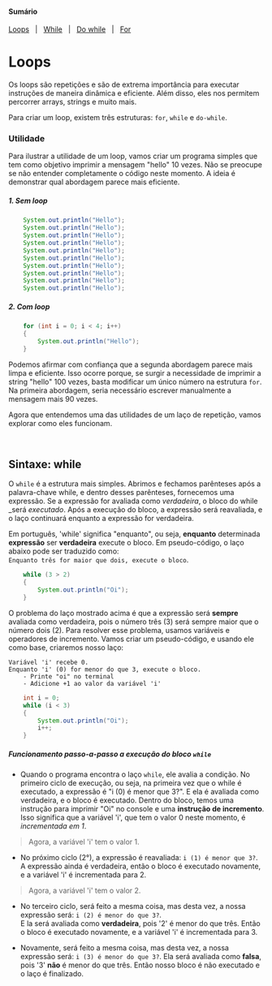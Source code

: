 #### Sumário
[Loops](https://github.com/FireguiQueen/Java/blob/main/!Explica%C3%A7%C3%B5es-java/arrays.md#criando-um-array") &nbsp; | &nbsp;
[While](https://github.com/FireguiQueen/Java/blob/main/!Explica%C3%A7%C3%B5es-java/arrays.md#arrays-multidimensionais) &nbsp; | &nbsp;
[Do while](https://github.com/FireguiQueen/Java/blob/main/!Explica%C3%A7%C3%B5es-java/arrays.md#iterando-um-array) &nbsp; | &nbsp;
[For](https://github.com/FireguiQueen/Java/blob/main/!Explica%C3%A7%C3%B5es-java/arrays.md#iterando-um-array) 

# Loops
Os loops são repetições e são de extrema importância para executar instruções de maneira dinâmica e eficiente. Além disso, eles nos permitem percorrer arrays, strings e muito mais.

Para criar um loop, existem três estruturas: `for`, `while` e `do-while`.

### Utilidade
Para ilustrar a utilidade de um loop, vamos criar um programa simples que tem como objetivo imprimir a mensagem "hello" 10 vezes. Não se preocupe se não entender completamente o código neste momento. A ideia é demonstrar qual abordagem parece mais eficiente.

##### 1. Sem loop
```java
    System.out.println("Hello");
    System.out.println("Hello");
    System.out.println("Hello");
    System.out.println("Hello");
    System.out.println("Hello");
    System.out.println("Hello");
    System.out.println("Hello");
    System.out.println("Hello");
    System.out.println("Hello");
    System.out.println("Hello");
```

##### 2. Com loop
```java
    for (int i = 0; i < 4; i++)
    {
        System.out.println("Hello");
    }
```

Podemos afirmar com confiança que a segunda abordagem parece mais limpa e eficiente. Isso ocorre porque, se surgir a necessidade de imprimir a string "hello" 100 vezes, basta modificar um único número na estrutura `for`. Na primeira abordagem, seria necessário escrever manualmente a mensagem mais 90 vezes.

Agora que entendemos uma das utilidades de um laço de repetição, vamos explorar como eles funcionam.

</br>

## Sintaxe: while
O `while` é a estrutura mais simples. Abrimos e fechamos parênteses após a palavra-chave while, e dentro desses parênteses, fornecemos uma expressão. Se a expressão for avaliada como _verdadeira_, o bloco do while _será _executado_. Após a execução do bloco, a expressão será reavaliada, e o laço continuará enquanto a expressão for verdadeira.

Em português, 'while' significa "enquanto", ou seja, __enquanto__ determinada __expressão__ ser __verdadeira__ execute o bloco. Em pseudo-código, o laço abaixo pode ser traduzido como: </br> 
`Enquanto três for maior que dois, execute o bloco`.
```java
    while (3 > 2)
    {
        System.out.println("Oi");
    }
```

O problema do laço mostrado acima é que a expressão será __sempre__ avaliada como verdadeira, pois o número três (3) será sempre maior que o número dois (2). Para resolver esse problema, usamos variáveis e operadores de incremento. Vamos criar um pseudo-código, e usando ele como base, criaremos nosso laço:

```
Variável 'i' recebe 0. 
Enquanto 'i' (0) for menor do que 3, execute o bloco. 
    - Printe "oi" no terminal
    - Adicione +1 ao valor da variável 'i'
```
```java
    int i = 0;
    while (i < 3)
    {
        System.out.println("Oi");
        i++;
    }
```

##### Funcionamento passo-a-passo a execução do bloco `while`

- Quando o programa encontra o laço `while`, ele avalia a condição. No primeiro ciclo de execução, ou seja, na primeira vez que o while é executado, a expressão é "i (0) é menor que 3?". E ela é avaliada como verdadeira, e o bloco é executado. Dentro do bloco, temos uma instrução para imprimir "Oi" no console e uma __instrução de incremento__. Isso significa que a variável 'i', que tem o valor 0 neste momento, é _incrementada em 1_. 
> Agora, a variável 'i' tem o valor 1.

- No próximo ciclo (2°), a expressão é reavaliada: `i (1) é menor que 3?`. </br> A expressão ainda é verdadeira, então o bloco é executado novamente, e a variável 'i' é incrementada para 2.
> Agora, a variável 'i' tem o valor 2.

- No terceiro ciclo, será feito a mesma coisa, mas desta vez, a nossa expressão será: `i (2) é menor do que 3?`. </br> E la será avaliada como __verdadeira__, pois '2' é menor do que três. Então o bloco é executado novamente, e a variável 'i' é incrementada para 3.

- Novamente, será feito a mesma coisa, mas desta vez, a nossa expressão será: `i (3) é menor do que 3?`. Ela será avaliada como __falsa__, pois '3' __não__ é menor do que três. Então nosso bloco é não executado e o laço é finalizado. 

